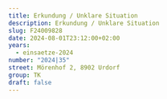 ```yaml
---
title: Erkundung / Unklare Situation
description: Erkundung / Unklare Situation
slug: F24009828
date: 2024-08-01T23:12:00+02:00
years:
  - einsaetze-2024
number: "2024|35"
street: Mörenhof 2, 8902 Urdorf
group: TK
draft: false
---
```

